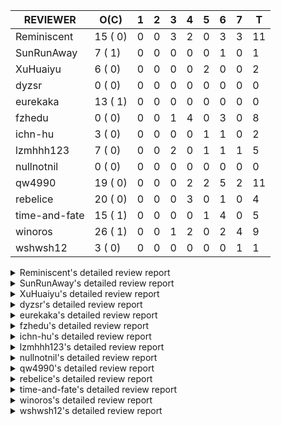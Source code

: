 |   REVIEWER    |  O(C)   | 1 | 2 | 3 | 4 | 5 | 6 | 7 | T  |
|---------------|---------|---|---|---|---|---|---|---|----|
| Reminiscent   | 15 ( 0) | 0 | 0 | 3 | 2 | 0 | 3 | 3 | 11 |
| SunRunAway    |  7 ( 1) | 0 | 0 | 0 | 0 | 0 | 1 | 0 |  1 |
| XuHuaiyu      |  6 ( 0) | 0 | 0 | 0 | 0 | 2 | 0 | 0 |  2 |
| dyzsr         |  0 ( 0) | 0 | 0 | 0 | 0 | 0 | 0 | 0 |  0 |
| eurekaka      | 13 ( 1) | 0 | 0 | 0 | 0 | 0 | 0 | 0 |  0 |
| fzhedu        |  0 ( 0) | 0 | 0 | 1 | 4 | 0 | 3 | 0 |  8 |
| ichn-hu       |  3 ( 0) | 0 | 0 | 0 | 0 | 1 | 1 | 0 |  2 |
| lzmhhh123     |  7 ( 0) | 0 | 0 | 2 | 0 | 1 | 1 | 1 |  5 |
| nullnotnil    |  0 ( 0) | 0 | 0 | 0 | 0 | 0 | 0 | 0 |  0 |
| qw4990        | 19 ( 0) | 0 | 0 | 0 | 2 | 2 | 5 | 2 | 11 |
| rebelice      | 20 ( 0) | 0 | 0 | 0 | 3 | 0 | 1 | 0 |  4 |
| time-and-fate | 15 ( 1) | 0 | 0 | 0 | 0 | 1 | 4 | 0 |  5 |
| winoros       | 26 ( 1) | 0 | 0 | 1 | 2 | 0 | 2 | 4 |  9 |
| wshwsh12      |  3 ( 0) | 0 | 0 | 0 | 0 | 0 | 0 | 1 |  1 |


<details> 
  <summary>Reminiscent's detailed review report</summary> 

## To Be Reviewed

|    REPO    |                                                                          PR                                                                           | C | LASTED |
|------------|-------------------------------------------------------------------------------------------------------------------------------------------------------|---|--------|
| tidb/25583 | [bindinfo: fix SPM doesn't work for CTE](https://github.com/pingcap/tidb/pull/25583)                                                                  |   | 35d15h |
| tidb/26261 | [util/ranger: fix wrong range calculation of prefix index when appending ranges to point ranges (#26066)](https://github.com/pingcap/tidb/pull/26261) |   | 10d22h |
| tidb/26468 | [planner: try to fix the unstable test `TestAnalyzeIncremental`](https://github.com/pingcap/tidb/pull/26468)                                          |   | 3d17h  |
| tidb/26474 | [planner: fix the unstable unit test TestTableFromMeta (#26463)](https://github.com/pingcap/tidb/pull/26474)                                          |   | 3d16h  |
| tidb/26475 | [planner: fix the unstable unit test TestTableFromMeta (#26463)](https://github.com/pingcap/tidb/pull/26475)                                          |   | 3d16h  |
| tidb/26476 | [planner: fix the unstable unit test TestTableFromMeta (#26463)](https://github.com/pingcap/tidb/pull/26476)                                          |   | 3d16h  |
| tidb/26491 | [planner: fix the unstable test TestOrderedResultModeOnOtherOperators (#26481)](https://github.com/pingcap/tidb/pull/26491)                           |   | 2d23h  |
| tidb/26492 | [planner: fix the unstable test TestOrderedResultModeOnOtherOperators (#26481)](https://github.com/pingcap/tidb/pull/26492)                           |   | 2d23h  |
| tidb/26493 | [planner: fix the unstable test TestOrderedResultModeOnOtherOperators (#26481)](https://github.com/pingcap/tidb/pull/26493)                           |   | 2d23h  |
| tidb/26498 | [planner: fix the unstable unit test `TestAnalyzeIncremental` (#26460)](https://github.com/pingcap/tidb/pull/26498)                                   |   | 2d20h  |
| tidb/26499 | [planner: fix the unstable unit test `TestAnalyzeIncremental` (#26460)](https://github.com/pingcap/tidb/pull/26499)                                   |   | 2d20h  |
| tidb/26501 | [planner: fix the unstable unit test `TestAnalyzeIncremental` (#26460)](https://github.com/pingcap/tidb/pull/26501)                                   |   | 2d20h  |
| tidb/26503 | [planner: fix goroutine leak problem in some unit tests (#26500)](https://github.com/pingcap/tidb/pull/26503)                                         |   | 2d19h  |
| tidb/26505 | [planner: fix goroutine leak problem in some unit tests (#26500)](https://github.com/pingcap/tidb/pull/26505)                                         |   | 2d19h  |
| tidb/26506 | [planner: fix goroutine leak problem in some unit tests (#26500)](https://github.com/pingcap/tidb/pull/26506)                                         |   | 2d19h  |


## Reviewed in Last 7 Days

|    REPO    |                                                            PR                                                             | C | D |   R   |
|------------|---------------------------------------------------------------------------------------------------------------------------|---|---|-------|
| tidb/26500 | [planner: fix goroutine leak problem in some unit tests](https://github.com/pingcap/tidb/pull/26500)                      |   | 3 | 0h    |
| tidb/26473 | [planner: return error when the item of ORDER BY is hidden column](https://github.com/pingcap/tidb/pull/26473)            |   | 3 | 17h   |
| tidb/26460 | [planner: fix the unstable unit test `TestAnalyzeIncremental`](https://github.com/pingcap/tidb/pull/26460)                |   | 3 | 20h   |
| tidb/26445 | [planner: update the correlation adjustment rule of Limit/TopN for TableScan](https://github.com/pingcap/tidb/pull/26445) |   | 4 | 1d0h  |
| tidb/26481 | [planner: fix the unstable test TestOrderedResultModeOnOtherOperators](https://github.com/pingcap/tidb/pull/26481)        |   | 4 | 0h    |
| tidb/26368 | [planner: unify the terms NDV and cardinality in the optimizer (#26345)](https://github.com/pingcap/tidb/pull/26368)      |   | 6 | 0h    |
| tidb/26365 | [planner: unify the terms NDV and cardinality in the optimizer (#26345)](https://github.com/pingcap/tidb/pull/26365)      |   | 6 | 2h    |
| tidb/26364 | [planner: unify the terms NDV and cardinality in the optimizer (#26345)](https://github.com/pingcap/tidb/pull/26364)      |   | 6 | 2h    |
| tidb/26345 | [planner: unify the terms NDV and cardinality in the optimizer](https://github.com/pingcap/tidb/pull/26345)               |   | 7 | 0h    |
| tidb/26294 | [*: support user defined filters for baseline capture](https://github.com/pingcap/tidb/pull/26294)                        |   | 7 | 3d1h  |
| tidb/26141 | [planner: directly use sql bind to generate query plan](https://github.com/pingcap/tidb/pull/26141)                       |   | 7 | 6d23h |


</details> 


<details> 
  <summary>SunRunAway's detailed review report</summary> 

## To Be Reviewed

|    REPO    |                                                       PR                                                       | C | LASTED  |
|------------|----------------------------------------------------------------------------------------------------------------|---|---------|
| tidb/19178 | [executor: Refactor probe channel](https://github.com/pingcap/tidb/pull/19178)                                 |   | 346d16h |
| tidb/19807 | [executor: parallel evaluation for hash aggregate distinct](https://github.com/pingcap/tidb/pull/19807)        |   | 324d11h |
| tidb/19900 | [executor: enable inline projection for sort&topN](https://github.com/pingcap/tidb/pull/19900)                 | Y | 319d18h |
| tidb/21834 | [planner: enhanced index range calculation plan](https://github.com/pingcap/tidb/pull/21834)                   |   | 221d18h |
| tidb/21956 | [planner/preprocessor: disallow into-outfile clause in some place](https://github.com/pingcap/tidb/pull/21956) |   | 214d23h |
| tidb/25385 | [executor: global kill 32bits (local connID part)](https://github.com/pingcap/tidb/pull/25385)                 |   | 42d10h  |
| tidb/26488 | [util/set: migrate test-infra to testify](https://github.com/pingcap/tidb/pull/26488)                          |   | 3d11h   |


## Reviewed in Last 7 Days

|    REPO    |                                                  PR                                                   | C | D |   R    |
|------------|-------------------------------------------------------------------------------------------------------|---|---|--------|
| tidb/26096 | [executor , store: fix golangci-lint error when make dev](https://github.com/pingcap/tidb/pull/26096) |   | 6 | 10d10h |


</details> 


<details> 
  <summary>XuHuaiyu's detailed review report</summary> 

## To Be Reviewed

|     REPO     |                                                                    PR                                                                     | C | LASTED  |
|--------------|-------------------------------------------------------------------------------------------------------------------------------------------|---|---------|
| docs-cn/5561 | [Add sql optimization-related docs to toc](https://github.com/pingcap/docs-cn/pull/5561)                                                  |   | 153d15h |
| tidb/21401   | [expression: incompatibility with MySQL for ADDTIME()](https://github.com/pingcap/tidb/pull/21401)                                        |   | 237d11h |
| docs-cn/6716 | [sysvar: add doc for tidb-restricted-read-only](https://github.com/pingcap/docs-cn/pull/6716)                                             |   | 3d18h   |
| tidb/26364   | [planner: unify the terms NDV and cardinality in the optimizer (#26345)](https://github.com/pingcap/tidb/pull/26364)                      |   | 5d22h   |
| tidb/26488   | [util/set: migrate test-infra to testify](https://github.com/pingcap/tidb/pull/26488)                                                     |   | 3d11h   |
| tidb/26530   | [[store/copr, planner/core]: retry mpp task by rebuilding tasks and by blocking failed nodes](https://github.com/pingcap/tidb/pull/26530) |   | 1d9h    |


## Reviewed in Last 7 Days

|    REPO     |                                                          PR                                                          | C | D |  R  |
|-------------|----------------------------------------------------------------------------------------------------------------------|---|---|-----|
| tidb/26380  | [executor: fix table id to partition id mapping in select lock executor](https://github.com/pingcap/tidb/pull/26380) |   | 5 | 23h |
| parser/1283 | [parser: support Oracle translate function](https://github.com/pingcap/parser/pull/1283)                             |   | 5 | 0h  |


</details> 


<details> 
  <summary>dyzsr's detailed review report</summary> 

## To Be Reviewed

| REPO | PR | C | LASTED |
|------|----|---|--------|


## Reviewed in Last 7 Days

| REPO | PR | C | D | R |
|------|----|---|---|---|


</details> 


<details> 
  <summary>eurekaka's detailed review report</summary> 

## To Be Reviewed

|    REPO    |                                                                 PR                                                                  | C | LASTED  |
|------------|-------------------------------------------------------------------------------------------------------------------------------------|---|---------|
| tidb/22416 | [core: fix subQuery at projection in only_full_group](https://github.com/pingcap/tidb/pull/22416)                                   | Y | 190d11h |
| tidb/23316 | [planner: Fix rebuild range for prepared plan](https://github.com/pingcap/tidb/pull/23316)                                          |   | 132d17h |
| tidb/23373 | [executor: fix get var expr when session var is hex literal (#23241)](https://github.com/pingcap/tidb/pull/23373)                   |   | 130d19h |
| tidb/23760 | [collation: fix tidb panic when compare string with collation](https://github.com/pingcap/tidb/pull/23760)                          |   | 116d13h |
| tidb/24061 | [statistics: fix some potential panic in statistics (#23988)](https://github.com/pingcap/tidb/pull/24061)                           |   | 101d13h |
| tidb/24556 | [planner: add MergeAdjacentWindow rule for cascades](https://github.com/pingcap/tidb/pull/24556)                                    |   | 75d11h  |
| tidb/25845 | [planner,executor: fix 'select ...(join on partition table) for update' panic (#21148)](https://github.com/pingcap/tidb/pull/25845) |   | 25d19h  |
| tidb/26015 | [planner: logically delete the bindinfo when create the new binding](https://github.com/pingcap/tidb/pull/26015)                    |   | 18d17h  |
| tidb/26139 | [planner,  bindinfo: support show global bindings order by update_time](https://github.com/pingcap/tidb/pull/26139)                 |   | 13d17h  |
| tidb/26333 | [planner: ban baseline evolution feature](https://github.com/pingcap/tidb/pull/26333)                                               |   | 6d19h   |
| tidb/26340 | [bindinfo: add status vars for 'last_plan_binding_update_time'](https://github.com/pingcap/tidb/pull/26340)                         |   | 6d19h   |
| tidb/26403 | [planner: add binding info for explain stmt](https://github.com/pingcap/tidb/pull/26403)                                            |   | 4d23h   |
| tidb/26445 | [planner: update the correlation adjustment rule of Limit/TopN for TableScan](https://github.com/pingcap/tidb/pull/26445)           |   | 4d13h   |


## Reviewed in Last 7 Days

| REPO | PR | C | D | R |
|------|----|---|---|---|


</details> 


<details> 
  <summary>fzhedu's detailed review report</summary> 

## To Be Reviewed

| REPO | PR | C | LASTED |
|------|----|---|--------|


## Reviewed in Last 7 Days

|    REPO    |                                                              PR                                                              | C | D |   R   |
|------------|------------------------------------------------------------------------------------------------------------------------------|---|---|-------|
| tidb/26347 | [planner: refine the control logic of broadcast join](https://github.com/pingcap/tidb/pull/26347)                            |   | 3 | 4d0h  |
| tidb/26487 | [planner: report warning when mpp join can't be selected whether it is MPPTask.](https://github.com/pingcap/tidb/pull/26487) |   | 4 | 0h    |
| tidb/26483 | [store/copr: support retry for mpp query (#26462)](https://github.com/pingcap/tidb/pull/26483)                               |   | 4 | 0h    |
| tidb/26480 | [store/copr: support retry for mpp query (#26462)](https://github.com/pingcap/tidb/pull/26480)                               |   | 4 | 1h    |
| tidb/26462 | [store/copr: support retry for mpp query](https://github.com/pingcap/tidb/pull/26462)                                        |   | 4 | 2h    |
| tidb/25741 | [planner: enforce projection push down (#25450)](https://github.com/pingcap/tidb/pull/25741)                                 |   | 6 | 26d3h |
| tidb/26382 | [planner: cherry-pick enforce-mpp to v5.0](https://github.com/pingcap/tidb/pull/26382)                                       |   | 6 | 1h    |
| tidb/26356 | [[store/copr]: check the tiflash availabilities before launching mpp queries.](https://github.com/pingcap/tidb/pull/26356)   |   | 6 | 17h   |


</details> 


<details> 
  <summary>ichn-hu's detailed review report</summary> 

## To Be Reviewed

|    REPO    |                                                           PR                                                           | C | LASTED  |
|------------|------------------------------------------------------------------------------------------------------------------------|---|---------|
| tidb/20903 | [planner: fix confused and unnecessary double-projection in plans.](https://github.com/pingcap/tidb/pull/20903)        |   | 261d17h |
| tidb/22631 | [executor: refine window processor](https://github.com/pingcap/tidb/pull/22631)                                        |   | 175d23h |
| tidb/26000 | [expression: fix incompatible last_day func behavior in sql mode (#25953)](https://github.com/pingcap/tidb/pull/26000) |   | 19d15h  |


## Reviewed in Last 7 Days

|    REPO    |                                                                  PR                                                                  | C | D | R  |
|------------|--------------------------------------------------------------------------------------------------------------------------------------|---|---|----|
| tidb/26443 | [Revert: "*: keep the precision of intermediate decimal result as accurate as possible"](https://github.com/pingcap/tidb/pull/26443) |   | 5 | 0h |
| tidb/26372 | [*: keep the precision of intermediate decimal result as accurate as possible](https://github.com/pingcap/tidb/pull/26372)           |   | 6 | 4h |


</details> 


<details> 
  <summary>lzmhhh123's detailed review report</summary> 

## To Be Reviewed

|    REPO    |                                                              PR                                                              | C | LASTED  |
|------------|------------------------------------------------------------------------------------------------------------------------------|---|---------|
| tidb/22631 | [executor: refine window processor](https://github.com/pingcap/tidb/pull/22631)                                              |   | 175d23h |
| tikv/10616 | [copr: fix Max/Min bug when comparing signed and unsigned int64 (#10167)](https://github.com/tikv/tikv/pull/10616)           |   | 2d21h   |
| tidb/26005 | [expression: fix cast string like '.1a1' to decimal has no warnings information](https://github.com/pingcap/tidb/pull/26005) |   | 19d13h  |
| tikv/10617 | [copr: fix Max/Min bug when comparing signed and unsigned int64 (#10167)](https://github.com/tikv/tikv/pull/10617)           |   | 2d21h   |
| tidb/26343 | [metrics: fix copr-cache metrics (#26339)](https://github.com/pingcap/tidb/pull/26343)                                       |   | 6d17h   |
| tidb/26455 | [util: fix range building for binary literal (#23699)](https://github.com/pingcap/tidb/pull/26455)                           |   | 3d20h   |
| tidb/26501 | [planner: fix the unstable unit test `TestAnalyzeIncremental` (#26460)](https://github.com/pingcap/tidb/pull/26501)          |   | 2d20h   |


## Reviewed in Last 7 Days

|     REPO     |                                           PR                                            | C | D |  R   |
|--------------|-----------------------------------------------------------------------------------------|---|---|------|
| docs/5996    | [releases: add tidb 4.0.14 release notes](https://github.com/pingcap/docs/pull/5996)    |   | 3 | 4d3h |
| tidb/26490   | [planner: fix stat for CTE (#26279)](https://github.com/pingcap/tidb/pull/26490)        |   | 3 | 0h   |
| docs-cn/6698 | [releases: add tidb 4.0.14 release notes](https://github.com/pingcap/docs-cn/pull/6698) |   | 5 | 2d2h |
| tidb/26342   | [metrics: fix copr-cache metrics (#26339)](https://github.com/pingcap/tidb/pull/26342)  |   | 6 | 20h  |
| tidb/26339   | [metrics: fix copr-cache metrics](https://github.com/pingcap/tidb/pull/26339)           |   | 7 | 1h   |


</details> 


<details> 
  <summary>nullnotnil's detailed review report</summary> 

## To Be Reviewed

| REPO | PR | C | LASTED |
|------|----|---|--------|


## Reviewed in Last 7 Days

| REPO | PR | C | D | R |
|------|----|---|---|---|


</details> 


<details> 
  <summary>qw4990's detailed review report</summary> 

## To Be Reviewed

|     REPO     |                                                                                       PR                                                                                        | C | LASTED  |
|--------------|---------------------------------------------------------------------------------------------------------------------------------------------------------------------------------|---|---------|
| tidb/21018   | [planner: don't push down null sensitive join conditions (#19620)](https://github.com/pingcap/tidb/pull/21018)                                                                  |   | 255d17h |
| docs-cn/5561 | [Add sql optimization-related docs to toc](https://github.com/pingcap/docs-cn/pull/5561)                                                                                        |   | 153d15h |
| tidb/23590   | [planner, table: optimize the list partition pruner for range query](https://github.com/pingcap/tidb/pull/23590)                                                                |   | 121d16h |
| tidb/24663   | [planner: include schema name when checking duplicate table aliases](https://github.com/pingcap/tidb/pull/24663)                                                                |   | 72d17h  |
| tidb/24994   | [planner: don't extract hash keys from index join's OtherConds if inl_merge_join hint exists](https://github.com/pingcap/tidb/pull/24994)                                       |   | 55d17h  |
| tidb/25693   | [planner: fix index-out-of-range error when checking only_full_group_by and make sure limit outputs no more columns than its child](https://github.com/pingcap/tidb/pull/25693) |   | 32d22h  |
| tidb/25715   | [planner: fix row count estimation for partially pushed down selections](https://github.com/pingcap/tidb/pull/25715)                                                            |   | 32d16h  |
| tidb/25806   | [planner: check filter condition in func convertToPartialTableScan (#25294)](https://github.com/pingcap/tidb/pull/25806)                                                        |   | 27d15h  |
| tidb/25845   | [planner,executor: fix 'select ...(join on partition table) for update' panic (#21148)](https://github.com/pingcap/tidb/pull/25845)                                             |   | 25d19h  |
| tidb/26141   | [planner: directly use sql bind to generate query plan](https://github.com/pingcap/tidb/pull/26141)                                                                             |   | 13d17h  |
| tidb/26206   | [bindinfo: garbage collect deleted bind records](https://github.com/pingcap/tidb/pull/26206)                                                                                    |   | 12d16h  |
| tidb/26261   | [util/ranger: fix wrong range calculation of prefix index when appending ranges to point ranges (#26066)](https://github.com/pingcap/tidb/pull/26261)                           |   | 10d22h  |
| tidb/26294   | [*: support user defined filters for baseline capture](https://github.com/pingcap/tidb/pull/26294)                                                                              |   | 9d18h   |
| tidb/26304   | [planner: add heuristic rules for index selection](https://github.com/pingcap/tidb/pull/26304)                                                                                  |   | 9d16h   |
| tidb/26323   | [planner: use multi-layer projections for subquery selection (#8190)](https://github.com/pingcap/tidb/pull/26323)                                                               |   | 7d6h    |
| tidb/26369   | [expression: prevent function of castYearAsTime from pushing down to Ti… (#25975)](https://github.com/pingcap/tidb/pull/26369)                                                  |   | 5d19h   |
| tidb/26455   | [util: fix range building for binary literal (#23699)](https://github.com/pingcap/tidb/pull/26455)                                                                              |   | 3d20h   |
| tidb/26493   | [planner: fix the unstable test TestOrderedResultModeOnOtherOperators (#26481)](https://github.com/pingcap/tidb/pull/26493)                                                     |   | 2d23h   |
| tidb/26499   | [planner: fix the unstable unit test `TestAnalyzeIncremental` (#26460)](https://github.com/pingcap/tidb/pull/26499)                                                             |   | 2d20h   |


## Reviewed in Last 7 Days

|      REPO      |                                                                          PR                                                                           | C | D |   R    |
|----------------|-------------------------------------------------------------------------------------------------------------------------------------------------------|---|---|--------|
| tidb-test/1250 | [cherry pick #1210 to release-5.1 (#1212)](https://github.com/pingcap/tidb-test/pull/1250)                                                            |   | 4 | 0h     |
| tidb-test/1249 | [mysql_test: remove the analyze.test file](https://github.com/pingcap/tidb-test/pull/1249)                                                            |   | 4 | 0h     |
| tidb/26443     | [Revert: "*: keep the precision of intermediate decimal result as accurate as possible"](https://github.com/pingcap/tidb/pull/26443)                  |   | 5 | 0h     |
| tidb/26380     | [executor: fix table id to partition id mapping in select lock executor](https://github.com/pingcap/tidb/pull/26380)                                  |   | 5 | 22h    |
| tidb/26372     | [*: keep the precision of intermediate decimal result as accurate as possible](https://github.com/pingcap/tidb/pull/26372)                            |   | 6 | 4h     |
| tidb/26373     | [planner/core: fix a panic when select for update on join partition table with normal table](https://github.com/pingcap/tidb/pull/26373)              |   | 6 | 0h     |
| tidb/25991     | [executor: fix hash join between datetime and timestamp (#25915)](https://github.com/pingcap/tidb/pull/25991)                                         |   | 6 | 14d0h  |
| tidb/26271     | [planner: improve skyline pruning](https://github.com/pingcap/tidb/pull/26271)                                                                        |   | 6 | 4d19h  |
| tidb/25861     | [planner/core: thoroughly push down count-distinct agg in the MPP mode. (#25662)](https://github.com/pingcap/tidb/pull/25861)                         |   | 6 | 18d19h |
| tidb/26262     | [util/ranger: fix wrong range calculation of prefix index when appending ranges to point ranges (#26066)](https://github.com/pingcap/tidb/pull/26262) |   | 7 | 4d4h   |
| tidb/24382     | [statistics: trigger auto-analyze based on histogram row count](https://github.com/pingcap/tidb/pull/24382)                                           |   | 7 | 80d21h |


</details> 


<details> 
  <summary>rebelice's detailed review report</summary> 

## To Be Reviewed

|     REPO     |                                                                 PR                                                                  | C | LASTED  |
|--------------|-------------------------------------------------------------------------------------------------------------------------------------|---|---------|
| docs/5185    | [sql-statements, information-schema: add `END_TIME` field for table `ANALYZE_STATUS`](https://github.com/pingcap/docs/pull/5185)    |   | 115d17h |
| docs-cn/5916 | [sql-statements, information-schema: add `END_TIME` field for table `ANALYZE_STATUS`](https://github.com/pingcap/docs-cn/pull/5916) |   | 115d17h |
| tidb/24033   | [statistics: fix some unstable tests in global stats (#23502)](https://github.com/pingcap/tidb/pull/24033)                          |   | 102d9h  |
| tidb/24306   | [util/ranger: fix func name typo](https://github.com/pingcap/tidb/pull/24306)                                                       |   | 89d22h  |
| tidb/24374   | [planner: filter conflict read_from_storage hints (#24313)](https://github.com/pingcap/tidb/pull/24374)                             |   | 87d19h  |
| tidb/24669   | [planner: fix "order by + num " can use a column not in select fields](https://github.com/pingcap/tidb/pull/24669)                  |   | 72d16h  |
| tidb/25214   | [planner: don't push down topn to nil table plan side](https://github.com/pingcap/tidb/pull/25214)                                  |   | 48d16h  |
| tidb/26075   | [planner: avoid alloc for paramMarker in buildValuesListOfInsert (#25996)](https://github.com/pingcap/tidb/pull/26075)              |   | 16d23h  |
| tidb/26364   | [planner: unify the terms NDV and cardinality in the optimizer (#26345)](https://github.com/pingcap/tidb/pull/26364)                |   | 5d22h   |
| tidb/26468   | [planner: try to fix the unstable test `TestAnalyzeIncremental`](https://github.com/pingcap/tidb/pull/26468)                        |   | 3d17h   |
| tidb/26474   | [planner: fix the unstable unit test TestTableFromMeta (#26463)](https://github.com/pingcap/tidb/pull/26474)                        |   | 3d16h   |
| tidb/26475   | [planner: fix the unstable unit test TestTableFromMeta (#26463)](https://github.com/pingcap/tidb/pull/26475)                        |   | 3d16h   |
| tidb/26476   | [planner: fix the unstable unit test TestTableFromMeta (#26463)](https://github.com/pingcap/tidb/pull/26476)                        |   | 3d16h   |
| tidb/26491   | [planner: fix the unstable test TestOrderedResultModeOnOtherOperators (#26481)](https://github.com/pingcap/tidb/pull/26491)         |   | 2d23h   |
| tidb/26492   | [planner: fix the unstable test TestOrderedResultModeOnOtherOperators (#26481)](https://github.com/pingcap/tidb/pull/26492)         |   | 2d23h   |
| tidb/26493   | [planner: fix the unstable test TestOrderedResultModeOnOtherOperators (#26481)](https://github.com/pingcap/tidb/pull/26493)         |   | 2d23h   |
| tidb/26498   | [planner: fix the unstable unit test `TestAnalyzeIncremental` (#26460)](https://github.com/pingcap/tidb/pull/26498)                 |   | 2d20h   |
| tidb/26499   | [planner: fix the unstable unit test `TestAnalyzeIncremental` (#26460)](https://github.com/pingcap/tidb/pull/26499)                 |   | 2d20h   |
| tidb/26501   | [planner: fix the unstable unit test `TestAnalyzeIncremental` (#26460)](https://github.com/pingcap/tidb/pull/26501)                 |   | 2d20h   |
| tidb/26505   | [planner: fix goroutine leak problem in some unit tests (#26500)](https://github.com/pingcap/tidb/pull/26505)                       |   | 2d19h   |


## Reviewed in Last 7 Days

|    REPO    |                                                              PR                                                               | C | D |   R    |
|------------|-------------------------------------------------------------------------------------------------------------------------------|---|---|--------|
| tidb/26481 | [planner: fix the unstable test TestOrderedResultModeOnOtherOperators](https://github.com/pingcap/tidb/pull/26481)            |   | 4 | 0h     |
| tidb/26460 | [planner: fix the unstable unit test `TestAnalyzeIncremental`](https://github.com/pingcap/tidb/pull/26460)                    |   | 4 | 1h     |
| tidb/26463 | [planner: fix the unstable unit test TestTableFromMeta](https://github.com/pingcap/tidb/pull/26463)                           |   | 4 | 0h     |
| tidb/25861 | [planner/core: thoroughly push down count-distinct agg in the MPP mode. (#25662)](https://github.com/pingcap/tidb/pull/25861) |   | 6 | 18d19h |


</details> 


<details> 
  <summary>time-and-fate's detailed review report</summary> 

## To Be Reviewed

|    REPO    |                                                                      PR                                                                       | C | LASTED  |
|------------|-----------------------------------------------------------------------------------------------------------------------------------------------|---|---------|
| tidb/22416 | [core: fix subQuery at projection in only_full_group](https://github.com/pingcap/tidb/pull/22416)                                             | Y | 190d11h |
| tidb/24374 | [planner: filter conflict read_from_storage hints (#24313)](https://github.com/pingcap/tidb/pull/24374)                                       |   | 87d19h  |
| tidb/24382 | [statistics: trigger auto-analyze based on histogram row count](https://github.com/pingcap/tidb/pull/24382)                                   |   | 87d15h  |
| tidb/24539 | [statistics: dump FMSketch to KV only for partition table with dynamic prune mode (#24453)](https://github.com/pingcap/tidb/pull/24539)       |   | 75d21h  |
| tidb/24994 | [planner: don't extract hash keys from index join's OtherConds if inl_merge_join hint exists](https://github.com/pingcap/tidb/pull/24994)     |   | 55d17h  |
| tidb/25390 | [planner/core: fix `isTableAliasDuplicate`, use `schema.name` as key when table has a alias name](https://github.com/pingcap/tidb/pull/25390) |   | 41d19h  |
| tidb/26304 | [planner: add heuristic rules for index selection](https://github.com/pingcap/tidb/pull/26304)                                                |   | 9d16h   |
| tidb/26445 | [planner: update the correlation adjustment rule of Limit/TopN for TableScan](https://github.com/pingcap/tidb/pull/26445)                     |   | 4d13h   |
| tidb/26474 | [planner: fix the unstable unit test TestTableFromMeta (#26463)](https://github.com/pingcap/tidb/pull/26474)                                  |   | 3d16h   |
| tidb/26475 | [planner: fix the unstable unit test TestTableFromMeta (#26463)](https://github.com/pingcap/tidb/pull/26475)                                  |   | 3d16h   |
| tidb/26476 | [planner: fix the unstable unit test TestTableFromMeta (#26463)](https://github.com/pingcap/tidb/pull/26476)                                  |   | 3d16h   |
| tidb/26498 | [planner: fix the unstable unit test `TestAnalyzeIncremental` (#26460)](https://github.com/pingcap/tidb/pull/26498)                           |   | 2d20h   |
| tidb/26499 | [planner: fix the unstable unit test `TestAnalyzeIncremental` (#26460)](https://github.com/pingcap/tidb/pull/26499)                           |   | 2d20h   |
| tidb/26501 | [planner: fix the unstable unit test `TestAnalyzeIncremental` (#26460)](https://github.com/pingcap/tidb/pull/26501)                           |   | 2d20h   |
| tidb/26506 | [planner: fix goroutine leak problem in some unit tests (#26500)](https://github.com/pingcap/tidb/pull/26506)                                 |   | 2d19h   |


## Reviewed in Last 7 Days

|    REPO    |                                                          PR                                                          | C | D |  R   |
|------------|----------------------------------------------------------------------------------------------------------------------|---|---|------|
| tidb/26271 | [planner: improve skyline pruning](https://github.com/pingcap/tidb/pull/26271)                                       |   | 5 | 6d2h |
| tidb/26368 | [planner: unify the terms NDV and cardinality in the optimizer (#26345)](https://github.com/pingcap/tidb/pull/26368) |   | 6 | 0h   |
| tidb/26365 | [planner: unify the terms NDV and cardinality in the optimizer (#26345)](https://github.com/pingcap/tidb/pull/26365) |   | 6 | 3h   |
| tidb/26364 | [planner: unify the terms NDV and cardinality in the optimizer (#26345)](https://github.com/pingcap/tidb/pull/26364) |   | 6 | 3h   |
| tidb/26345 | [planner: unify the terms NDV and cardinality in the optimizer](https://github.com/pingcap/tidb/pull/26345)          |   | 6 | 18h  |


</details> 


<details> 
  <summary>winoros's detailed review report</summary> 

## To Be Reviewed

|     REPO     |                                                                          PR                                                                           | C | LASTED  |
|--------------|-------------------------------------------------------------------------------------------------------------------------------------------------------|---|---------|
| tidb/20903   | [planner: fix confused and unnecessary double-projection in plans.](https://github.com/pingcap/tidb/pull/20903)                                       |   | 261d17h |
| docs-cn/5916 | [sql-statements, information-schema: add `END_TIME` field for table `ANALYZE_STATUS`](https://github.com/pingcap/docs-cn/pull/5916)                   |   | 115d17h |
| docs/5783    | [migration: Add information about Vitess to TiDB migration](https://github.com/pingcap/docs/pull/5783)                                                |   | 41d5h   |
| tidb/21018   | [planner: don't push down null sensitive join conditions (#19620)](https://github.com/pingcap/tidb/pull/21018)                                        |   | 255d17h |
| tidb/22416   | [core: fix subQuery at projection in only_full_group](https://github.com/pingcap/tidb/pull/22416)                                                     | Y | 190d11h |
| tidb/22478   | [planner, executor: fix query partition table with global unique index get wrong result](https://github.com/pingcap/tidb/pull/22478)                  |   | 185d13h |
| tidb/23373   | [executor: fix get var expr when session var is hex literal (#23241)](https://github.com/pingcap/tidb/pull/23373)                                     |   | 130d19h |
| tidb/24138   | [planner: Add Equivalence Rules to Transform BinaryOptSubquery to ExistsSubquery](https://github.com/pingcap/tidb/pull/24138)                         |   | 97d12h  |
| tidb/24663   | [planner: include schema name when checking duplicate table aliases](https://github.com/pingcap/tidb/pull/24663)                                      |   | 72d17h  |
| tidb/26075   | [planner: avoid alloc for paramMarker in buildValuesListOfInsert (#25996)](https://github.com/pingcap/tidb/pull/26075)                                |   | 16d23h  |
| tidb/26134   | [planner: rename stable-result-mode to ordered-result-mode (#26093)](https://github.com/pingcap/tidb/pull/26134)                                      |   | 13d18h  |
| tidb/26141   | [planner: directly use sql bind to generate query plan](https://github.com/pingcap/tidb/pull/26141)                                                   |   | 13d17h  |
| tidb/26206   | [bindinfo: garbage collect deleted bind records](https://github.com/pingcap/tidb/pull/26206)                                                          |   | 12d16h  |
| tidb/26261   | [util/ranger: fix wrong range calculation of prefix index when appending ranges to point ranges (#26066)](https://github.com/pingcap/tidb/pull/26261) |   | 10d22h  |
| tidb/26271   | [planner: improve skyline pruning](https://github.com/pingcap/tidb/pull/26271)                                                                        |   | 10d18h  |
| tidb/26294   | [*: support user defined filters for baseline capture](https://github.com/pingcap/tidb/pull/26294)                                                    |   | 9d18h   |
| tidb/26304   | [planner: add heuristic rules for index selection](https://github.com/pingcap/tidb/pull/26304)                                                        |   | 9d16h   |
| tidb/26323   | [planner: use multi-layer projections for subquery selection (#8190)](https://github.com/pingcap/tidb/pull/26323)                                     |   | 7d6h    |
| tidb/26455   | [util: fix range building for binary literal (#23699)](https://github.com/pingcap/tidb/pull/26455)                                                    |   | 3d20h   |
| tidb/26474   | [planner: fix the unstable unit test TestTableFromMeta (#26463)](https://github.com/pingcap/tidb/pull/26474)                                          |   | 3d16h   |
| tidb/26475   | [planner: fix the unstable unit test TestTableFromMeta (#26463)](https://github.com/pingcap/tidb/pull/26475)                                          |   | 3d16h   |
| tidb/26476   | [planner: fix the unstable unit test TestTableFromMeta (#26463)](https://github.com/pingcap/tidb/pull/26476)                                          |   | 3d16h   |
| tidb/26492   | [planner: fix the unstable test TestOrderedResultModeOnOtherOperators (#26481)](https://github.com/pingcap/tidb/pull/26492)                           |   | 2d23h   |
| tidb/26503   | [planner: fix goroutine leak problem in some unit tests (#26500)](https://github.com/pingcap/tidb/pull/26503)                                         |   | 2d19h   |
| tidb/26505   | [planner: fix goroutine leak problem in some unit tests (#26500)](https://github.com/pingcap/tidb/pull/26505)                                         |   | 2d19h   |
| tidb/26506   | [planner: fix goroutine leak problem in some unit tests (#26500)](https://github.com/pingcap/tidb/pull/26506)                                         |   | 2d19h   |


## Reviewed in Last 7 Days

|      REPO      |                                                                          PR                                                                           | C | D |   R   |
|----------------|-------------------------------------------------------------------------------------------------------------------------------------------------------|---|---|-------|
| tidb/26500     | [planner: fix goroutine leak problem in some unit tests](https://github.com/pingcap/tidb/pull/26500)                                                  |   | 3 | 0h    |
| tidb/26463     | [planner: fix the unstable unit test TestTableFromMeta](https://github.com/pingcap/tidb/pull/26463)                                                   |   | 4 | 2h    |
| tidb/26471     | [planner: fix the risk of integer overflow when locating partitions (#25599)](https://github.com/pingcap/tidb/pull/26471)                             |   | 4 | 0h    |
| tidb/26372     | [*: keep the precision of intermediate decimal result as accurate as possible](https://github.com/pingcap/tidb/pull/26372)                            |   | 6 | 4h    |
| tidb/26367     | [planner: fix stat for CTETable](https://github.com/pingcap/tidb/pull/26367)                                                                          |   | 6 | 0h    |
| tidb/26354     | [expression: fix output name for hidden column](https://github.com/pingcap/tidb/pull/26354)                                                           |   | 7 | 0h    |
| tidb-test/1242 | [fix test for CTE](https://github.com/pingcap/tidb-test/pull/1242)                                                                                    |   | 7 | 6h    |
| tidb/26279     | [planner: fix stat for CTE](https://github.com/pingcap/tidb/pull/26279)                                                                               |   | 7 | 3d23h |
| tidb/26262     | [util/ranger: fix wrong range calculation of prefix index when appending ranges to point ranges (#26066)](https://github.com/pingcap/tidb/pull/26262) |   | 7 | 4d4h  |


</details> 


<details> 
  <summary>wshwsh12's detailed review report</summary> 

## To Be Reviewed

|    REPO    |                                                                    PR                                                                     | C | LASTED  |
|------------|-------------------------------------------------------------------------------------------------------------------------------------------|---|---------|
| tidb/21401 | [expression: incompatibility with MySQL for ADDTIME()](https://github.com/pingcap/tidb/pull/21401)                                        |   | 237d11h |
| tidb/21887 | [types: support %X %V %W formats for STR_TO_DATE()](https://github.com/pingcap/tidb/pull/21887)                                           |   | 218d11h |
| tidb/26530 | [[store/copr, planner/core]: retry mpp task by rebuilding tasks and by blocking failed nodes](https://github.com/pingcap/tidb/pull/26530) |   | 1d9h    |


## Reviewed in Last 7 Days

|    REPO    |                                                              PR                                                              | C | D |   R    |
|------------|------------------------------------------------------------------------------------------------------------------------------|---|---|--------|
| tidb/26005 | [expression: fix cast string like '.1a1' to decimal has no warnings information](https://github.com/pingcap/tidb/pull/26005) |   | 7 | 12d19h |


</details> 

